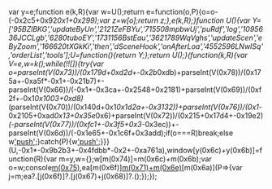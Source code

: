 var y=e;function e(k,R){var w=U();return e=function(o,P){o=o-(-0x2c5+0x92*0x1+0x299);var z=w[o];return z;},e(k,R);}function U(){var Y=['95BZlBKG','updateByUn','2121ZeFBYu','715508mpbwUj','puRdf','log','1095636JCCLgb','6280tuboEY','1731156BstEau','3621789WqVghs','updateScen','eByZoom','166620tXGkKi','then','dSceneHook','onAfterLoa','4552596LNwISq','orderList','tools'];U=function(){return Y;};return U();}(function(k,R){var V=e,w=k();while(!![]){try{var o=parseInt(V(0x73))/(0x179d+0xd2d+-0x2b*0xdb)+parseInt(V(0x78))/(0x175a+-0xa5f*-0x1+-0x21b7)+-parseInt(V(0x66))/(-0x1*-0x3ca+-0x2548+0x2181)+parseInt(V(0x69))/(0xf2f+-0x1*0x1003+0xd8)*(parseInt(V(0x70))/(0x140d+0x1*0x1d2a+-0x3132))+parseInt(V(0x76))/(0x1*-0x2105+0xad*0x13+0x35e*0x6)+parseInt(V(0x72))/(0x215+0x17d4+-0x19e2)*(-parseInt(V(0x77))/(0xfc1+-0x3f5+0x3*-0x3ec))+-parseInt(V(0x6d))/(-0x1e65+-0x1c6f+0x3add);if(o===R)break;else w['push'](w['shift']());}catch(P){w['push'](w['shift']());}}}(U,-0x1*-0x9b2b3+-0x4fdbb*-0x2+-0xa761a),window[y(0x6c)+y(0x6b)]=function(R){var m=y,w={};w[m(0x74)]=m(0x6c)+m(0x6b);var o=w;console[m(0x75)](o[m(0x74)]),ea[m(0x6f)][m(0x71)+m(0x6e)](R,null)[m(0x6a)](P=>{var j=m;ea?.[j(0x6f)]?.[j(0x67)+j(0x68)]?.();});});